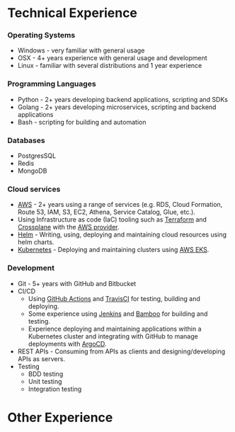 # Technical Experience

### Operating Systems
- Windows - very familiar with general usage
- OSX - 4+ years experience with general usage and development
- Linux - familiar with several distributions and 1 year experience

### Programming Languages
- Python - 2+ years developing backend applications, scripting and SDKs 
- Golang - 2+ years developing microservices, scripting and backend applications
- Bash - scripting for building and automation

### Databases
- PostgresSQL
- Redis
- MongoDB

### Cloud services
- [AWS](https://docs.aws.amazon.com/) - 2+ years using a range of services (e.g. RDS, Cloud Formation, Route 53, IAM, S3, EC2, Athena, Service Catalog, Glue, etc.).
- Using Infrastructure as code (IaC) tooling such as [Terraform](https://www.terraform.io/) and [Crossplane](https://www.crossplane.io/) with the [AWS provider](https://github.com/crossplane-contrib/provider-aws).
- [Helm](https://helm.sh/) - Writing, using, deploying and maintaining cloud resources using helm charts.
- [Kubernetes](https://kubernetes.io/docs/home/) - Deploying and maintaining clusters using [AWS EKS](https://aws.amazon.com/eks/).

### Development
- Git - 5+ years with GitHub and Bitbucket
- CI/CD
    - Using [GitHub Actions](https://docs.github.com/en/actions) and [TravisCI](https://www.travis-ci.com/) for testing, building and deploying.
    - Some experience using [Jenkins](https://www.jenkins.io/) and [Bamboo](https://www.atlassian.com/software/bamboo) for building and testing.
    - Experience deploying and maintaining applications within a Kubernetes cluster and integrating with GitHub to manage deployments with [ArgoCD](https://argo-cd.readthedocs.io/).
- REST APIs - Consuming from APIs as clients and designing/developing APIs as servers.
- Testing
    - BDD testing
    - Unit testing
    - Integration testing

# Other Experience
